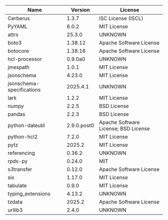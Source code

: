 | Name                      | Version     | License                              |
|---------------------------|-------------|--------------------------------------|
| Cerberus                  | 1.3.7       | ISC License (ISCL)                   |
| PyYAML                    | 6.0.2       | MIT License                          |
| attrs                     | 25.3.0      | UNKNOWN                              |
| boto3                     | 1.38.12     | Apache Software License              |
| botocore                  | 1.38.16     | Apache Software License              |
| hcl-processor             | 0.9.0a0     | UNKNOWN                              |
| jmespath                  | 1.0.1       | MIT License                          |
| jsonschema                | 4.23.0      | MIT License                          |
| jsonschema-specifications | 2025.4.1    | UNKNOWN                              |
| lark                      | 1.2.2       | MIT License                          |
| numpy                     | 2.2.5       | BSD License                          |
| pandas                    | 2.2.3       | BSD License                          |
| python-dateutil           | 2.9.0.post0 | Apache Software License; BSD License |
| python-hcl2               | 7.2.0       | MIT License                          |
| pytz                      | 2025.2      | MIT License                          |
| referencing               | 0.36.2      | UNKNOWN                              |
| rpds-py                   | 0.24.0      | MIT                                  |
| s3transfer                | 0.12.0      | Apache Software License              |
| six                       | 1.17.0      | MIT License                          |
| tabulate                  | 0.9.0       | MIT License                          |
| typing_extensions         | 4.13.2      | UNKNOWN                              |
| tzdata                    | 2025.2      | Apache Software License              |
| urllib3                   | 2.4.0       | UNKNOWN                              |
